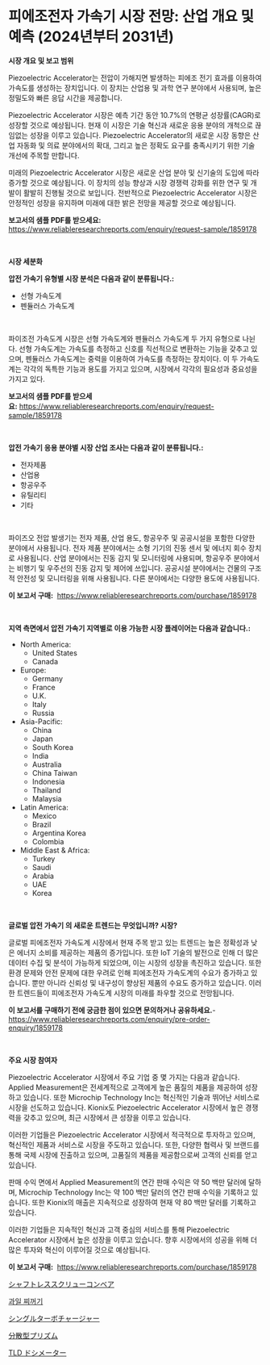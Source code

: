 <p><h1>피에조전자 가속기 시장 전망: 산업 개요 및 예측 (2024년부터 2031년)</h1></p><p><strong>시장 개요 및 보고 범위</strong></p>
<p><p>Piezoelectric Accelerator는 전압이 가해지면 발생하는 피에조 전기 효과를 이용하여 가속도를 생성하는 장치입니다. 이 장치는 산업용 및 과학 연구 분야에서 사용되며, 높은 정밀도와 빠른 응답 시간을 제공합니다.</p><p>Piezoelectric Accelerator 시장은 예측 기간 동안 10.7%의 연평균 성장률(CAGR)로 성장할 것으로 예상됩니다. 현재 이 시장은 기술 혁신과 새로운 응용 분야의 개척으로 끊임없는 성장을 이루고 있습니다. Piezoelectric Accelerator의 새로운 시장 동향은 산업 자동화 및 의료 분야에서의 확대, 그리고 높은 정확도 요구를 충족시키기 위한 기술 개선에 주목할 만합니다.</p><p>미래의 Piezoelectric Accelerator 시장은 새로운 산업 분야 및 신기술의 도입에 따라 증가할 것으로 예상됩니다. 이 장치의 성능 향상과 시장 경쟁력 강화를 위한 연구 및 개발이 활발히 진행될 것으로 보입니다. 전반적으로 Piezoelectric Accelerator 시장은 안정적인 성장을 유지하며 미래에 대한 밝은 전망을 제공할 것으로 예상됩니다.</p></p>
<p><strong>보고서의 샘플 PDF를 받으세요:</strong> <a href="https://www.reliableresearchreports.com/enquiry/request-sample/1859178">https://www.reliableresearchreports.com/enquiry/request-sample/1859178</a></p>
<p>&nbsp;</p>
<p><strong>시장 세분화</strong></p>
<p><strong>압전 가속기 유형별 시장 분석은 다음과 같이 분류됩니다.:</strong></p>
<p><ul><li>선형 가속도계</li><li>펜듈러스 가속도계</li></ul></p>
<p>&nbsp;</p>
<p><p>파이조전 가속도계 시장은 선형 가속도계와 펜듈러스 가속도계 두 가지 유형으로 나뉜다. 선형 가속도계는 가속도를 측정하고 신호를 직선적으로 변환하는 기능을 갖추고 있으며, 펜듈러스 가속도계는 중력을 이용하여 가속도를 측정하는 장치이다. 이 두 가속도계는 각각의 독특한 기능과 용도를 가지고 있으며, 시장에서 각각의 필요성과 중요성을 가지고 있다.</p></p>
<p><strong>보고서의 샘플 PDF를 받으세요:</strong>&nbsp;<a href="https://www.reliableresearchreports.com/enquiry/request-sample/1859178">https://www.reliableresearchreports.com/enquiry/request-sample/1859178</a></p>
<p>&nbsp;</p>
<p><strong> 압전 가속기 응용 분야별 시장 산업 조사는 다음과 같이 분류됩니다.:</strong></p>
<p><ul><li>전자제품</li><li>산업용</li><li>항공우주</li><li>유틸리티</li><li>기타</li></ul></p>
<p>&nbsp;</p>
<p><p>파이즈오 전압 발생기는 전자 제품, 산업 용도, 항공우주 및 공공시설을 포함한 다양한 분야에서 사용됩니다. 전자 제품 분야에서는 소형 기기의 진동 센서 및 에너지 회수 장치로 사용됩니다. 산업 분야에서는 진동 감지 및 모니터링에 사용되며, 항공우주 분야에서는 비행기 및 우주선의 진동 감지 및 제어에 쓰입니다. 공공시설 분야에서는 건물의 구조적 안전성 및 모니터링을 위해 사용됩니다. 다른 분야에서는 다양한 용도에 사용됩니다.</p></p>
<p><strong>이 보고서 구매:</strong>&nbsp; <a href="https://www.reliableresearchreports.com/purchase/1859178">https://www.reliableresearchreports.com/purchase/1859178</a></p>
<p>&nbsp;</p>
<p><strong>지역 측면에서 압전 가속기 지역별로 이용 가능한 시장 플레이어는 다음과 같습니다.:</strong></p>
<p><ul>
    <li>
        North America:
        <ul>
            <li>United States</li>
            <li>Canada</li>
        </ul>
    </li>
    <li>
        Europe:
        <ul>
            <li>Germany</li>
            <li>France</li>
            <li>U.K.</li>
            <li>Italy</li>
            <li>Russia</li>
        </ul>
    </li>
    <li>
        Asia-Pacific:
        <ul>
            <li>China</li>
            <li>Japan</li>
            <li>South Korea</li>
            <li>India</li>
            <li>Australia</li>
            <li>China Taiwan</li>
            <li>Indonesia</li>
            <li>Thailand</li>
            <li>Malaysia</li>
        </ul>
    </li>
    <li>
        Latin America:
        <ul>
            <li>Mexico</li>
            <li>Brazil</li>
            <li>Argentina Korea</li>
            <li>Colombia</li>
        </ul>
    </li>
    <li>
        Middle East & Africa:
        <ul>
            <li>Turkey</li>
            <li>Saudi</li>
            <li>Arabia</li>
            <li>UAE</li>
            <li>Korea</li>
        </ul>
    </li>
    </ul></p>
<p>&nbsp;</p>
<p><strong>글로벌 압전 가속기 의 새로운 트렌드는 무엇입니까? 시장?</strong></p>
<p><p>글로벌 피에조전자 가속도계 시장에서 현재 주목 받고 있는 트렌드는 높은 정확성과 낮은 에너지 소비를 제공하는 제품의 증가입니다. 또한 IoT 기술의 발전으로 인해 더 많은 데이터 수집 및 분석이 가능하게 되었으며, 이는 시장의 성장을 촉진하고 있습니다. 또한 환경 문제와 안전 문제에 대한 우려로 인해 피에조전자 가속도계의 수요가 증가하고 있습니다. 뿐만 아니라 신뢰성 및 내구성이 향상된 제품의 수요도 증가하고 있습니다. 이러한 트렌드들이 피에조전자 가속도계 시장의 미래를 좌우할 것으로 전망됩니다.</p></p>
<p><strong>이 보고서를 구매하기 전에 궁금한 점이 있으면 문의하거나 공유하세요.</strong>- <a href="https://www.reliableresearchreports.com/enquiry/pre-order-enquiry/1859178">https://www.reliableresearchreports.com/enquiry/pre-order-enquiry/1859178</a></p>
<p>&nbsp;</p>
<p><strong>주요 시장 참여자</strong></p>
<p><p>Piezoelectric Accelerator 시장에서 주요 기업 중 몇 가지는 다음과 같습니다. Applied Measurement은 전세계적으로 고객에게 높은 품질의 제품을 제공하여 성장하고 있습니다. 또한 Microchip Technology Inc는 혁신적인 기술과 뛰어난 서비스로 시장을 선도하고 있습니다. Kionix도 Piezoelectric Accelerator 시장에서 높은 경쟁력을 갖추고 있으며, 최근 시장에서 큰 성장을 이루고 있습니다.</p><p>이러한 기업들은 Piezoelectric Accelerator 시장에서 적극적으로 투자하고 있으며, 혁신적인 제품과 서비스로 시장을 주도하고 있습니다. 또한, 다양한 협력사 및 브랜드를 통해 국제 시장에 진출하고 있으며, 고품질의 제품을 제공함으로써 고객의 신뢰를 얻고 있습니다.</p><p>판매 수익 면에서 Applied Measurement의 연간 판매 수익은 약 50 백만 달러에 달하며, Microchip Technology Inc는 약 100 백만 달러의 연간 판매 수익을 기록하고 있습니다. 또한 Kionix의 매출은 지속적으로 성장하여 현재 약 80 백만 달러를 기록하고 있습니다.</p><p>이러한 기업들은 지속적인 혁신과 고객 중심의 서비스를 통해 Piezoelectric Accelerator 시장에서 높은 성장을 이루고 있습니다. 향후 시장에서의 성공을 위해 더 많은 투자와 혁신이 이루어질 것으로 예상됩니다.</p></p>
<p><strong>이 보고서 구매:</strong>&nbsp;&nbsp;<a href="https://www.reliableresearchreports.com/purchase/1859178">https://www.reliableresearchreports.com/purchase/1859178</a></p>
<p><p><a href="https://github.com/mcbeesbxa270/Market-Research-Report-List-1/blob/main/8924552192368.md">シャフトレススクリューコンベア</a></p><p><a href="https://medium.com/@percyhagernes9778/%EA%B3%BC%EC%9D%BC-%ED%8F%AC%EB%A7%A4%EC%8A%A4-%EC%8B%9C%EC%9E%A5-%EC%A1%B0%EC%82%AC-%EB%B3%B4%EA%B3%A0%EC%84%9C-%EA%B7%B8-%EC%97%AD%EC%82%AC-%EB%B0%8F-2024%EB%85%84%EB%B6%80%ED%84%B0-2031%EB%85%84%EA%B9%8C%EC%A7%80%EC%9D%98-%EC%98%88%EC%B8%A1-59681c040663">과일 찌꺼기</a></p><p><a href="https://github.com/ksxzwxabcuynh011/Market-Research-Report-List-1/blob/main/5912998192367.md">シングルターボチャージャー</a></p><p><a href="https://medium.com/@alonzomoenrt8956/%E5%88%86%E6%95%A3%E3%83%97%E3%83%AA%E3%82%BA%E3%83%A0%E5%B8%82%E5%A0%B4-%E6%88%90%E5%8A%9F%E3%81%99%E3%82%8B%E3%83%93%E3%82%B8%E3%83%8D%E3%82%B9%E6%88%A6%E7%95%A5%E3%81%AE%E9%8D%B52031%E5%B9%B4%E3%81%BE%E3%81%A7%E3%81%AE%E4%BA%88%E6%B8%AC-fd8f4e462b3a">分散型プリズム</a></p><p><a href="https://medium.com/@harmonybogan1944/tld%E3%83%89%E3%82%B7%E3%83%A1%E3%83%BC%E3%82%BF%E3%83%BC%E5%B8%82%E5%A0%B4%E3%81%AE%E8%A6%8F%E6%A8%A1-cagr-%E3%83%88%E3%83%AC%E3%83%B3%E3%83%892024-2030-6ca983fe1e98">TLD ドシメーター</a></p></p>

